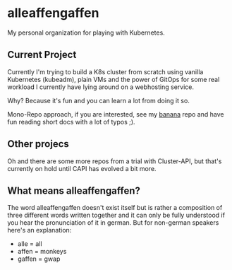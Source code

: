 # alleaffengaffen

My personal organization for playing with Kubernetes.

## Current Project

Currently I'm trying to build a K8s cluster from scratch using vanilla Kubernetes (kubeadm), plain VMs and the power of GitOps for some real workload I currently have lying around on a webhosting service.

Why? Because it's fun and you can learn a lot from doing it so.

Mono-Repo approach, if you are interested, see my [banana](https://github.com/alleaffengaffen/banana) repo and have fun reading short docs with a lot of typos ;).

## Other projecs

Oh and there are some more repos from a trial with Cluster-API, but that's currently on hold until CAPI has evolved a bit more.

## What means alleaffengaffen?

The word alleaffengaffen doesn't exist itself but is rather a composition of three different words written together and it can only be fully understood if you hear the pronunciation of it in german. But for non-german speakers here's an explanation:

- alle = all
- affen = monkeys
- gaffen = gwap

